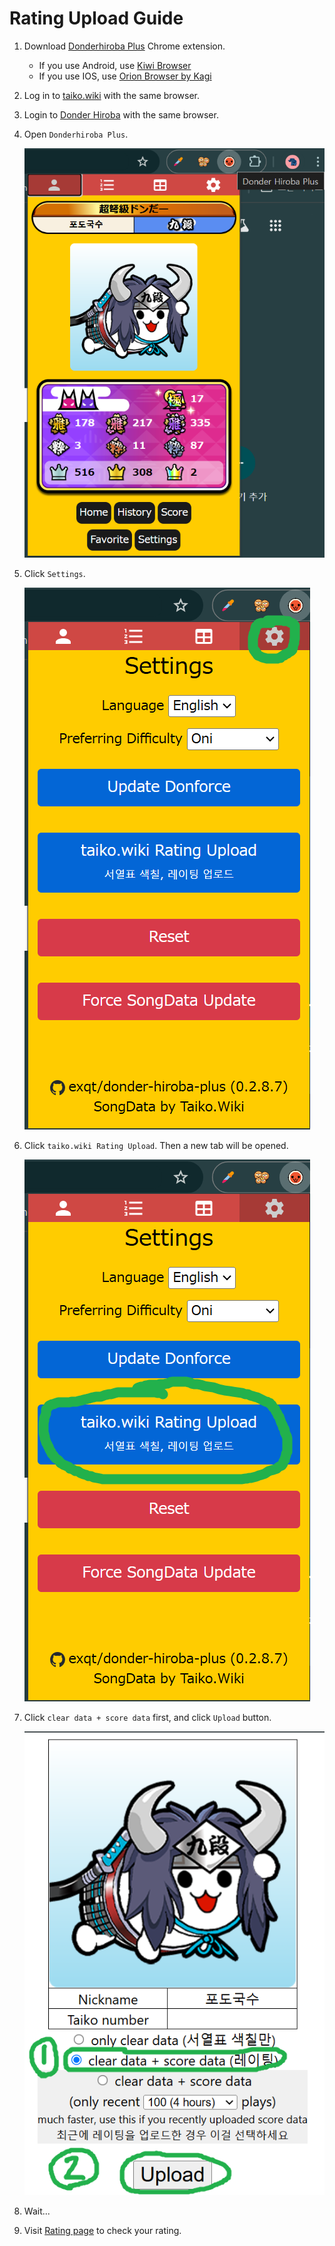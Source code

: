 # Rating Upload Guide

1. Download [Donderhiroba Plus](https://chromewebstore.google.com/detail/donder-hiroba-plus/dmendcaacmlddhgalacgccejbamnncci) Chrome extension.

    - If you use Android, use [Kiwi Browser](https://play.google.com/store/apps/details?id=com.kiwibrowser.browser)
    - If you use IOS, use [Orion Browser by Kagi](https://apps.apple.com/us/app/orion-browser-by-kagi/id1484498200)

2. Log in to [taiko.wiki](https://taiko.wiki) with the same browser.
3. Login to [Donder Hiroba](https://donderhiroba.jp) with the same browser.
4. Open `Donderhiroba Plus`.

    ![](/docs/img/4.png)
5. Click `Settings`.

    ![alt text](/docs/img/5.png)
6. Click `taiko.wiki Rating Upload`. Then a new tab will be opened.

    ![alt text](/docs/img/6.png)
7. Click `clear data + score data` first, and click `Upload` button.

    ![alt text](/docs/img/7.png)
8. Wait...
9. Visit [Rating page](https://taiko.wiki/rating/me) to check your rating.
